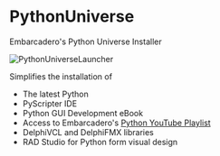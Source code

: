 # PythonUniverse
Embarcadero's Python Universe Installer

![PythonUniverseLauncher](https://user-images.githubusercontent.com/821930/181061993-4b27dcf9-6d00-4234-a5a0-a2160992dbb7.png)

Simplifies the installation of 
* The latest Python
* PyScripter IDE
* Python GUI Development eBook
* Access to Embarcadero's [Python YouTube Playlist](https://www.youtube.com/playlist?list=PLwUPJvR9mZHhtW2q12PpuFhEHabUlN1Po)
* DelphiVCL and DelphiFMX libraries
* RAD Studio for Python form visual design
